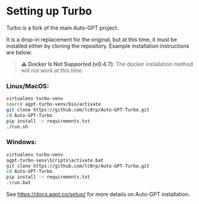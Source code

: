 # Setting up Turbo

Turbo is a fork of the main Auto-GPT project. 

It is a drop-in replacement for the original, but at this time, it must be installed either by cloning the repository. Example installation instructions are below.

> :warning: **Docker Is Not Supported (v0.4.7)**: The docker installation method will not work at this time.

### Linux/MacOS:

```bash
virtualenv turbo-venv
source agpt-turbo-venv/bin/activate
git clone https://github.com/lc0rp/Auto-GPT-Turbo.git
cd Auto-GPT-Turbo
pip install -r requirements.txt
./run.sh
```

### Windows:

```bash
virtualenv turbo-venv
agpt-turbo-venv\Scripts\activate.bat
git clone https://github.com/lc0rp/Auto-GPT-Turbo.git
cd Auto-GPT-Turbo
pip install -r requirements.txt
.\run.bat
```

See https://docs.agpt.co/setup/ for more details on Auto-GPT installation.